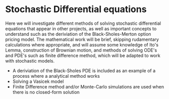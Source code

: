 # Stochastic Differential equations
Here we will investigate different methods of solving stochastic differential equations that appear in other projects, as well as important concepts to understand such as the deriviation of the Black-Sholes-Merton option pricing model. The mathematical work will be brief, skipping rudamentary calculations where appropriate, and will assume some knowledge of Ito's Lemma, construction of Brownian motion, and methods of solving ODE's and PDE's such as finite difference method, which will be adapted to work with stochastic models.  
- A deriviation of the Black-Sholes PDE is included as an example of a process where a analytical method works
- Solving a Vasicek model
- Finite Difference method and/or Monte-Carlo simulations are used when there is no closed-form solution